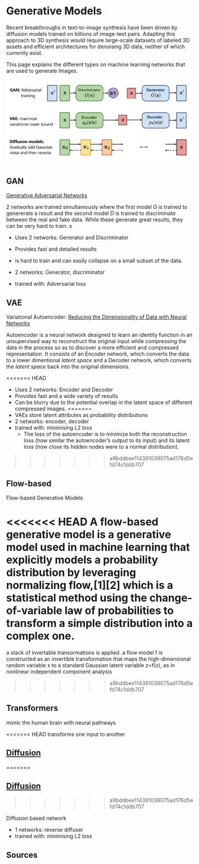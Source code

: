 # Generative Models

Recent breakthroughs in text-to-image synthesis have been driven by diffusion models trained on billions of image-text pairs. Adapting this approach to 3D synthesis would require large-scale datasets of labeled 3D assets and efficient architectures for denoising 3D data, neither of which currently exist.

This page explains the different types on machine learning networks that are used to generate Images.

![image](./img/gen_models_overview.png)

## GAN

[Generative Adversarial Networks]

2 networks are trained simultaniously where the first model $G$ is trained to genererate a result and the second model $D$ is trained to discriminate between the real and fake data. While these generate great results, they can be very hard to train.
s
- Uses 2 networks: Generator and Discriminator
- Provides fast and detailed results
- is hard to train and can easily collapse on a small subset of the data.

- 2 networks: Generator, discriminator
- trained with: Adversarial loss

## VAE

Variational Autoencoder: [Reducing the Dimensionality of Data with Neural Networks]

Autoencoder is a neural network designed to learn an identity function in an unsupervised way to reconstruct the original input while compressing the data in the process so as to discover a more efficient and compressed representation. It consists of an Encoder network, which converts the data to a lower dimentional *latent space* and a Decoder network, which converts the *latent space* back into the original dimensions.

<<<<<<< HEAD
- Uses 2 networks: Encoder and Decoder
- Provides fast and a wide variety of results
- Can be blurry due to the potential overlap in the latent space of different compressed images.
=======
- VAEs store latent attributes as probability distributions
- 2 networks: encoder, decoder
- trained with: minimising L2 loss
  - The loss of the autoencoder is to minimize both the reconstruction loss (how similar the autoencoder’s output to its input) and its latent loss (how close its hidden nodes were to a normal distribution).
>>>>>>> a9bddbee114391038075ad176d5efd74c1ddb707

## Flow-based 

Flow-based Generative Models

<<<<<<< HEAD
A flow-based generative model is a generative model used in machine learning that explicitly models a probability distribution by leveraging normalizing flow,[1][2] which is a statistical method using the change-of-variable law of probabilities to transform a simple distribution into a complex one.
=======
a stack of invertable transormations is applied. a flow model f is constructed as an invertible transformation that maps the high-dimensional random variable x to a standard Gaussian latent variable z=f(x), as in nonlinear independent component analysis
>>>>>>> a9bddbee114391038075ad176d5efd74c1ddb707

## Transformers

mimic the human brain with neural pathways

<<<<<<< HEAD
transforms one input to another

## [Diffusion](./Image-Diffusion.md.md)
=======
## [Diffusion](./Image-Diffusion.md)
>>>>>>> a9bddbee114391038075ad176d5efd74c1ddb707

Diffusion based network

- 1 networks: reverse diffuser
- trained with: minimising L2 loss


## Sources

[Generative Adversarial Networks]: https://doi.org/10.48550/arXiv.1406.2661

[Reducing the Dimensionality of Data with Neural Networks]: https://doi.org/10.1126/science.1127647